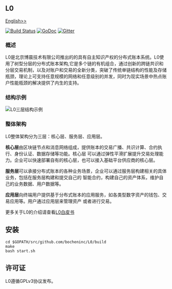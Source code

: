 ## L0
[English>>](https://github.com/bocheninc/L0/blob/master/README-en.md)

[![Build Status](https://travis-ci.org/bocheninc/L0.svg?branch=master)](https://travis-ci.org/bocheninc/L0)
[![GoDoc](https://godoc.org/github.com/bocheninc/L0?status.svg)](https://godoc.org/github.com/bocheninc/L0)
[![Gitter](https://badges.gitter.im/Join%20Chat.svg)](https://gitter.im/Bochen-L0/Lobby)

### 概述

L0是北京博晨技术有限公司推出的的具有自主知识产权的分布式账本系统。L0使用了树型分层的分布式账本架构,它是多个链的有机组合，通过创新的跨链共识和分层交易机制，以及对账户和交易的全新分类，突破了传统单链结构的性能及存储瓶颈，理论上可支持任意规模的网络和任意级别的并发，同时为现实场景中热点账户性能瓶颈的解决提供了内生的支持。

### 结构示例

![L0三层结构示例](http://bocheninc.com/static/images/jiegou.jpg)

### 整体架构

L0整体架构分为三层：核心层、服务层、应用层。

**核心层**由区块链节点和消息网络组成，提供账本的交易广播、共识计算、合约执行、身份认证、数据存储等功能。核心层
可以通过弹性平滑扩展提升交易处理能力。企业可以快速部署自有的核心层，也可以接入基础平台供应商的核心层。

**服务层**可以承接分布式账本的各种业务场景，企业可以通过服务层构建相关的具体业务，包括在服务层构建和提交自己的
智能合约，构建自己的资产体系，维护自己的业务数据、用户数据等。

**应用层**向终端用户提供基于分布式账本的应用服务，如各类型数字资产的钱包、交易应用等。用户通过应用层来管理资产
或者进行交易。

更多关于L0的介绍请查看[L0白皮书](http://bocheninc.com/l0.pdf)

## 安装

```
cd $GOPATH/src/github.com/bocheninc/L0/build
make
bash start.sh
```

## 许可证

L0遵循GPLv3协议发布。

